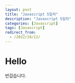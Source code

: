 ```yaml
---
layout: post
title: "Javascript 5일차"
description: "Javascript 5일차"
categories: [Javascript]
tags: [Javascript]
redirect_from:
  - /2022/10/12/
---
```

# Hello 
반갑습니다. 